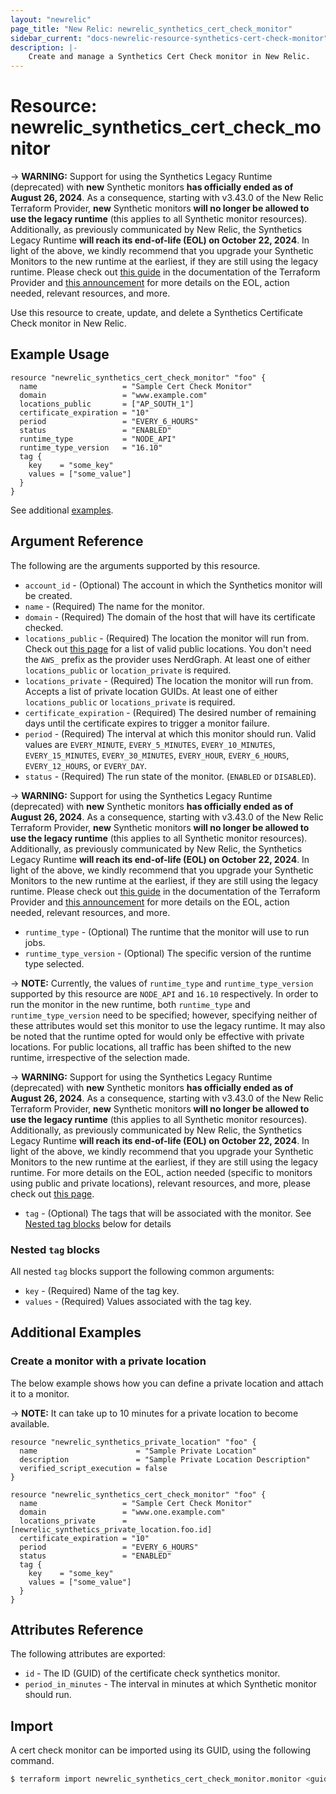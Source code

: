 ```yaml
---
layout: "newrelic"
page_title: "New Relic: newrelic_synthetics_cert_check_monitor"
sidebar_current: "docs-newrelic-resource-synthetics-cert-check-monitor"
description: |-
    Create and manage a Synthetics Cert Check monitor in New Relic.
---
```


# Resource: newrelic\_synthetics\_cert\_check\_monitor

-> **WARNING:** Support for using the Synthetics Legacy Runtime (deprecated) with **new** Synthetic monitors **has officially ended as of August 26, 2024**. As a consequence, starting with v3.43.0 of the New Relic Terraform Provider, **new** Synthetic monitors **will no longer be allowed to use the legacy runtime** (this applies to all Synthetic monitor resources). Additionally, as previously communicated by New Relic, the Synthetics Legacy Runtime **will reach its end-of-life (EOL) on October 22, 2024**. In light of the above, we kindly recommend that you upgrade your Synthetic Monitors to the new runtime at the earliest, if they are still using the legacy runtime. Please check out [this guide](https://registry.terraform.io/providers/newrelic/newrelic/latest/docs/guides/synthetics_legacy_runtime_eol_migration_guide) in the documentation of the Terraform Provider and [this announcement](https://forum.newrelic.com/s/hubtopic/aAXPh0000001brxOAA/upcoming-endoflife-legacy-synthetics-runtimes-and-cpm) for more details on the EOL, action needed, relevant resources, and more.

Use this resource to create, update, and delete a Synthetics Certificate Check monitor in New Relic.

## Example Usage

```hcl
resource "newrelic_synthetics_cert_check_monitor" "foo" {
  name                   = "Sample Cert Check Monitor"
  domain                 = "www.example.com"
  locations_public       = ["AP_SOUTH_1"]
  certificate_expiration = "10"
  period                 = "EVERY_6_HOURS"
  status                 = "ENABLED"
  runtime_type           = "NODE_API"
  runtime_type_version   = "16.10"
  tag {
    key    = "some_key"
    values = ["some_value"]
  }
}
```
See additional [examples](#additional-examples).

## Argument Reference

The following are the arguments supported by this resource.

* `account_id` - (Optional) The account in which the Synthetics monitor will be created.
* `name` - (Required) The name for the monitor.
* `domain` - (Required) The domain of the host that will have its certificate checked.
* `locations_public` - (Required) The location the monitor will run from. Check out [this page](https://docs.newrelic.com/docs/synthetics/synthetic-monitoring/administration/synthetic-public-minion-ips/) for a list of valid public locations. You don't need the `AWS_` prefix as the provider uses NerdGraph. At least one of either `locations_public` or `location_private` is required.
* `locations_private` - (Required) The location the monitor will run from. Accepts a list of private location GUIDs. At least one of either `locations_public` or `locations_private` is required.
* `certificate_expiration` - (Required) The desired number of remaining days until the certificate expires to trigger a monitor failure.
* `period` - (Required) The interval at which this monitor should run. Valid values are `EVERY_MINUTE`, `EVERY_5_MINUTES`, `EVERY_10_MINUTES`, `EVERY_15_MINUTES`, `EVERY_30_MINUTES`, `EVERY_HOUR`, `EVERY_6_HOURS`, `EVERY_12_HOURS`, or `EVERY_DAY`.
* `status` - (Required) The run state of the monitor. (`ENABLED` or `DISABLED`).

-> **WARNING:** Support for using the Synthetics Legacy Runtime (deprecated) with **new** Synthetic monitors **has officially ended as of August 26, 2024**. As a consequence, starting with v3.43.0 of the New Relic Terraform Provider, **new** Synthetic monitors **will no longer be allowed to use the legacy runtime** (this applies to all Synthetic monitor resources). Additionally, as previously communicated by New Relic, the Synthetics Legacy Runtime **will reach its end-of-life (EOL) on October 22, 2024**. In light of the above, we kindly recommend that you upgrade your Synthetic Monitors to the new runtime at the earliest, if they are still using the legacy runtime. Please check out [this guide](https://registry.terraform.io/providers/newrelic/newrelic/latest/docs/guides/synthetics_legacy_runtime_eol_migration_guide) in the documentation of the Terraform Provider and [this announcement](https://forum.newrelic.com/s/hubtopic/aAXPh0000001brxOAA/upcoming-endoflife-legacy-synthetics-runtimes-and-cpm) for more details on the EOL, action needed, relevant resources, and more.

* `runtime_type` - (Optional) The runtime that the monitor will use to run jobs.
* `runtime_type_version` - (Optional) The specific version of the runtime type selected.

-> **NOTE:** Currently, the values of `runtime_type` and `runtime_type_version` supported by this resource are `NODE_API` and `16.10` respectively. In order to run the monitor in the new runtime, both `runtime_type` and `runtime_type_version` need to be specified; however, specifying neither of these attributes would set this monitor to use the legacy runtime. It may also be noted that the runtime opted for would only be effective with private locations. For public locations, all traffic has been shifted to the new runtime, irrespective of the selection made.

-> **WARNING:** Support for using the Synthetics Legacy Runtime (deprecated) with **new** Synthetic monitors **has officially ended as of August 26, 2024**. As a consequence, starting with v3.43.0 of the New Relic Terraform Provider, **new** Synthetic monitors **will no longer be allowed to use the legacy runtime** (this applies to all Synthetic monitor resources). Additionally, as previously communicated by New Relic, the Synthetics Legacy Runtime **will reach its end-of-life (EOL) on October 22, 2024**. In light of the above, we kindly recommend that you upgrade your Synthetic Monitors to the new runtime at the earliest, if they are still using the legacy runtime. For more details on the EOL, action needed (specific to monitors using public and private locations), relevant resources, and more, please check out [this page](https://forum.newrelic.com/s/hubtopic/aAXPh0000001brxOAA/upcoming-endoflife-legacy-synthetics-runtimes-and-cpm).

* `tag` - (Optional) The tags that will be associated with the monitor. See [Nested tag blocks](#nested-tag-blocks) below for details

### Nested `tag` blocks

All nested `tag` blocks support the following common arguments:

* `key` - (Required) Name of the tag key.
* `values` - (Required) Values associated with the tag key.

## Additional Examples

### Create a monitor with a private location

The below example shows how you can define a private location and attach it to a monitor. 

-> **NOTE:** It can take up to 10 minutes for a private location to become available.

```hcl
resource "newrelic_synthetics_private_location" "foo" {
  name                      = "Sample Private Location"
  description               = "Sample Private Location Description"
  verified_script_execution = false
}

resource "newrelic_synthetics_cert_check_monitor" "foo" {
  name                   = "Sample Cert Check Monitor"
  domain                 = "www.one.example.com"
  locations_private      = [newrelic_synthetics_private_location.foo.id]
  certificate_expiration = "10"
  period                 = "EVERY_6_HOURS"
  status                 = "ENABLED"
  tag {
    key    = "some_key"
    values = ["some_value"]
  }
}
```

## Attributes Reference

The following attributes are exported:

* `id` - The ID (GUID) of the certificate check synthetics monitor.
* `period_in_minutes` - The interval in minutes at which Synthetic monitor should run.

## Import

A cert check monitor can be imported using its GUID, using the following command.

```bash
$ terraform import newrelic_synthetics_cert_check_monitor.monitor <guid>
```
